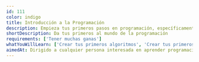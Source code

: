 ```yaml
---
id: 111
color: indigo
title: Introducción a la Programación
description: Empieza tus primeros pasos en programación, específicamente la Programación Estructurada. Esta es la base para construir tu camino como programador y tener conocimientos sólidos para avanzar en el mundo de los algoritmos y el desarrollo de aplicaciones.
shortDescription: Da tus primeros al mundo de la programación
requirements: ['Tener muchas ganas']
whatYouWillLearn: ['Crear tus primeros algoritmos', 'Crear tus primeros programas en consola', 'Entender las bases de la programación']
aimedAt: Dirigido a cualquier persona interesada en aprender programación, desde estudiantes de colegio hasta profesionales en diferentes áreas.
---
```

